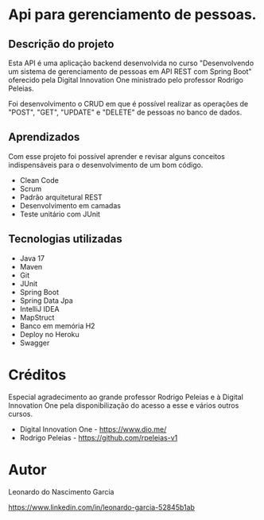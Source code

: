 # Api para gerenciamento de pessoas.

## Descrição do projeto

Esta API é uma aplicação backend desenvolvida no curso "Desenvolvendo um sistema de gerenciamento de pessoas em API REST 
com Spring Boot" oferecido pela Digital Innovation One ministrado pelo professor Rodrigo Peleias.

Foi desenvolvimento o CRUD em que é possível realizar as operações de "POST", "GET", "UPDATE" e "DELETE" de pessoas no 
banco de dados. 

## Aprendizados

Com esse projeto foi possível aprender e revisar alguns conceitos indispensáveis para o desenvolvimento de um bom código.

* Clean Code
* Scrum
* Padrão arquitetural REST
* Desenvolvimento em camadas
* Teste unitário com JUnit

## Tecnologias utilizadas

* Java 17
* Maven
* Git
* JUnit
* Spring Boot
* Spring Data Jpa
* IntelliJ IDEA
* MapStruct
* Banco em memória H2
* Deploy no Heroku
* Swagger

# Créditos

Especial agradecimento ao grande professor Rodrigo Peleias e à Digital Innovation One pela disponibilização do acesso a
esse e vários outros cursos.

* Digital Innovation One - https://www.dio.me/
* Rodrigo Peleias - https://github.com/rpeleias-v1

# Autor

Leonardo do Nascimento Garcia

https://www.linkedin.com/in/leonardo-garcia-52845b1ab